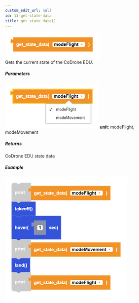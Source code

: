 ```yaml
---
custom_edit_url: null
id: 13-get-state-data
title: get_state_data()
---
```


![get state data block image](get_state_data.PNG)<br />
Gets the current state of the CoDrone EDU.

##### Parameters
![get state data block image](get_state_data_params.PNG)
**unit**: modeFlight, modeMovement <br />

##### Returns

CoDrone EDU state data

##### Example

![get state data example](get_state_data_example.PNG)